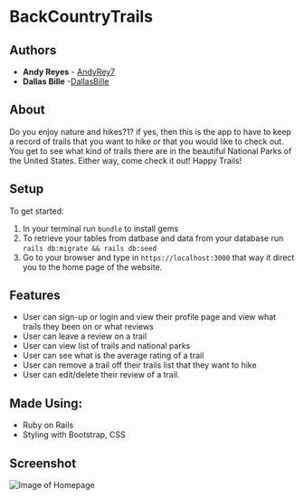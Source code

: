 # BackCountryTrails

## Authors

* **Andy Reyes** - [AndyRey7](https://github.com/AndyRey7)
* **Dallas Bille** -[DallasBille](https://github.com/DallasBille)

## About
Do you enjoy nature and hikes?1? if yes, then this is the app to have to keep a record of trails that you want to hike or that you would like to check out. You get to see what kind of trails there are in the beautiful National Parks of the United States. Either way, come check it out! Happy Trails!

## Setup

To get started:

1. In your terminal run `bundle` to install gems
2. To retrieve your tables from datbase and data from your database run `rails db:migrate && rails db:seed` 
3. Go to your browser and type in `https://localhost:3000` that way it direct you to the home page of the website.


## Features

* User can sign-up or login and view their profile page and view what trails they been on or what reviews
* User can leave a review on a trail
* User can view list of trails and national parks
* User can see what is the average rating of a trail
* User can remove a trail off their trails list that they want to hike
* User can edit/delete their review of a trail.


## Made Using:

* Ruby on Rails
* Styling with Bootstrap, CSS


## Screenshot

![Image of Homepage](./screenshot/homepage.png)
